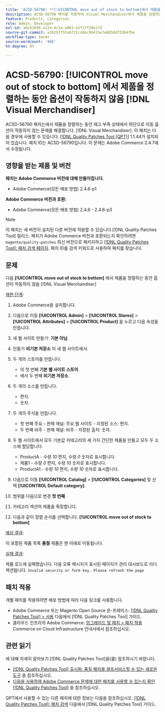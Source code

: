 ```yaml
---
title: 'ACSD-56790: **[!UICONTROL move out of stock to bottom]에서 제품을 정렬하는 동안 ** 옵션이 작동하지 않습니다.  [!DNL Visual Merchandiser]'
description: ACSD-56790 패치를 적용하여 Visual Merchandiser에서 제품을 정렬하는 동안 재고 부족 상태에서 하단으로 이동 옵션이 작동하지 않는 Adobe Commerce 문제를 해결합니다.
feature: Products, Categories
role: Admin, Developer
exl-id: a0c61696-a12d-4c1a-a061-e2f17f38e1f4
source-git-commit: a28257f55abf21cddec9b415e7e8858df33647be
workflow-type: tm+mt
source-wordcount: '466'
ht-degree: 0%

---
```


# ACSD-56790: **[!UICONTROL move out of stock to bottom]** 에서 제품을 정렬하는 동안 옵션이 작동하지 않음 [!DNL Visual Merchandiser]

ACSD-56790 패치는에서 제품을 정렬하는 동안 재고 부족 상태에서 하단으로 이동 옵션이 작동하지 않는 문제를 해결합니다. [!DNL Visual Merchandiser]. 이 패치는 다음 경우에 사용할 수 있습니다. [[!DNL Quality Patches Tool (QPT)]](/help/announcements/adobe-commerce-announcements/magento-quality-patches-released-new-tool-to-self-serve-quality-patches.md) 1.1.44가 설치되어 있습니다. 패치 ID는 ACSD-56790입니다. 이 문제는 Adobe Commerce 2.4.7에서 수정됩니다.

## 영향을 받는 제품 및 버전

**패치는 Adobe Commerce 버전에 대해 만들어집니다.**

* Adobe Commerce(모든 배포 방법) 2.4.6-p1

**Adobe Commerce 버전과 호환:**

* Adobe Commerce(모든 배포 방법) 2.4.6 - 2.4.6-p3

>[!NOTE]
>
>이 패치는 새 버전이 설치된 다른 버전에 적용할 수 있습니다 [!DNL Quality Patches Tool] 릴리스. 패치가 Adobe Commerce 버전과 호환되는지 확인하려면 `magento/quality-patches` 최신 버전으로 패키지하고 [[!DNL Quality Patches Tool]: 패치 검색 페이지](https://experienceleague.adobe.com/tools/commerce-quality-patches/index.html). 패치 ID를 검색 키워드로 사용하여 패치를 찾습니다.

## 문제

다음 **[!UICONTROL move out of stock to bottom]** 에서 제품을 정렬하는 동안 옵션이 작동하지 않음 [!DNL Visual Merchandiser]

<u>재현 단계</u>:

1. Adobe Commerce을 설치합니다.
1. 다음으로 이동 **[!UICONTROL Admin]** > **[!UICONTROL Stores]** > **[!UICONTROL Attributes]** > **[!UICONTROL Product]** 을 누르고 다음 속성을 만듭니다.
1. 새 웹 사이트 만들기: **기본 아님**.
1. 만들기 **비기본 저장소** 이 새 웹 사이트에서.
1. 두 개의 스토어를 만듭니다.

   * 의 첫 번째 **기본 웹 사이트 스토어**.
   * 에서 두 번째 **비기본 저장소**.

1. 두 개의 소스를 만듭니다.
   * 편지.
   * 숫자.

1. 두 개의 주식을 만듭니다.
   * 첫 번째 주요 - 판매 채널: 주요 웹 사이트 - 지정된 소스: 편지.
   * 두 번째 비주 - 판매 채널: 비주 - 지정된 출처: 숫자.

1. 두 웹 사이트에서 모두 기본값 카테고리의 세 가지 간단한 제품을 만들고 모두 두 소스에 할당합니다.

   * ProductA - 수량 *10* 편지, 수량 *0* 숫자로 표시합니다.
   * 제품1 - 수량 *0* 편지, 수량 *10* 숫자로 표시합니다.
   * ProductA1 - 수량 *10* 편지, 수량 *10* 숫자로 표시합니다.

1. 다음으로 이동 **[!UICONTROL Catalog]** > **[!UICONTROL Categories]** 및 선택  **[!UICONTROL Default category]**.
1. 범위를 다음으로 변경 **첫 번째**.
1. 카테고리 섹션의 제품을 확장합니다.
1. 다음과 같이 정렬 순서를 선택합니다. **[!UICONTROL move out of stock to bottom]**

<u>예상 결과</u>:

이 포함된 제품 목록 **품절** 제품은 맨 아래로 이동됩니다.

<u>실제 결과</u>:

제품 로드에 실패했습니다. 다음 오류 메시지가 표시된 페이지가 관리 대시보드로 리디렉션됩니다. `Invalid security or form key. Please refresh the page`

## 패치 적용

개별 패치를 적용하려면 배포 방법에 따라 다음 링크를 사용합니다.

* Adobe Commerce 또는 Magento Open Source 온-프레미스: [[!DNL Quality Patches Tool] > 사용](https://experienceleague.adobe.com/docs/commerce-operations/tools/quality-patches-tool/usage.html) 다음에서 [!DNL Quality Patches Tool] 가이드.
* 클라우드 인프라의 Adobe Commerce: [업그레이드 및 패치 > 패치 적용](https://experienceleague.adobe.com/docs/commerce-cloud-service/user-guide/develop/upgrade/apply-patches.html) Commerce on Cloud Infrastructure 안내서에서 참조하십시오.

## 관련 읽기

에 대해 자세히 알아보기 [!DNL Quality Patches Tool]을(를) 참조하시기 바랍니다.

* [[!DNL Quality Patches Tool] 출시됨: 품질 패치를 셀프서비스할 수 있는 새로운 도구](/help/announcements/adobe-commerce-announcements/magento-quality-patches-released-new-tool-to-self-serve-quality-patches.md) 을 참조하십시오.
* [다음을 사용하여 Adobe Commerce 문제에 대한 패치를 사용할 수 있는지 확인 [!DNL Quality Patches Tool]](/help/support-tools/patches-available-in-qpt-tool/check-patch-for-magento-issue-with-magento-quality-patches.md) 을 참조하십시오.

QPT에서 사용할 수 있는 다른 패치에 대한 정보는 다음을 참조하십시오. [[!DNL Quality Patches Tool]: 패치 검색](https://experienceleague.adobe.com/tools/commerce-quality-patches/index.html) 다음에서 [!DNL Quality Patches Tool] 가이드.
